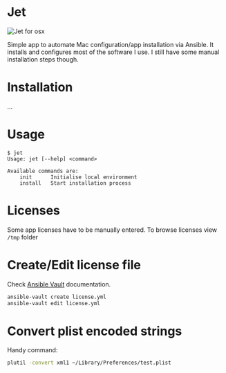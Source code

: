# Jet
<img src="https://cdn.rawgit.com/hipper/jet/master/logo.png" alt="Jet for osx" style="max-width: 300px" />

Simple app to automate Mac configuration/app installation via Ansible.
It installs and configures most of the software I use. I still have some manual installation steps though.

# Installation
...

# Usage
```
$ jet
Usage: jet [--help] <command>

Available commands are:
    init      Initialise local environment
    install   Start installation process
```

# Licenses
Some app licenses have to be manually entered. To browse licenses view `/tmp` folder

# Create/Edit license file
Check [Ansible Vault](http://docs.ansible.com/ansible/playbooks_vault.html) documentation.

```bash
ansible-vault create license.yml
ansible-vault edit license.yml
```

# Convert plist encoded strings
Handy command:

```bash
plutil -convert xml1 ~/Library/Preferences/test.plist
```